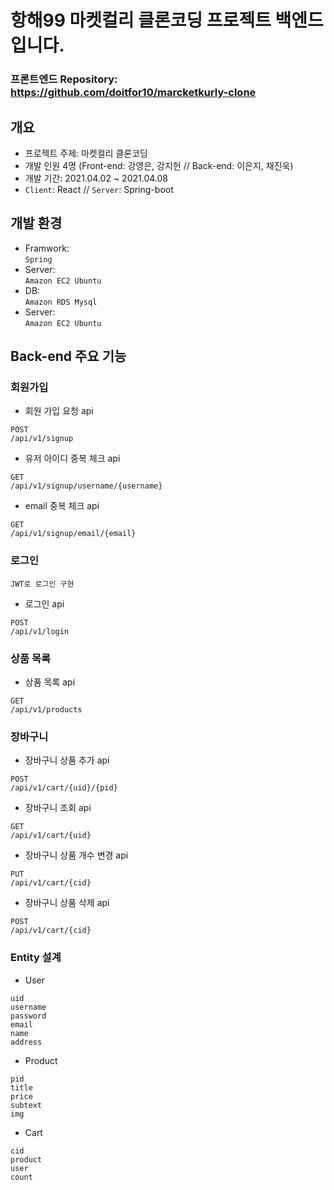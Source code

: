 # 항해99 마켓컬리 클론코딩 프로젝트 백엔드입니다.

### 프론트엔드 Repository: https://github.com/doitfor10/marcketkurly-clone


## 개요
- 프로젝트 주제: 마켓컬리 클론코딩
- 개발 인원 4명 (Front-end: 강영은, 강지헌 // Back-end: 이은지, 채진욱)
- 개발 기간: 2021.04.02 ~ 2021.04.08
- `Client`: React // `Server`: Spring-boot

## 개발 환경
- Framwork:<br>`Spring`
- Server:<br>`Amazon EC2 Ubuntu`
- DB:<br>`Amazon RDS Mysql`
- Server:<br>`Amazon EC2 Ubuntu`


## Back-end 주요 기능
### 회원가입
- 회원 가입 요청 api
```
POST
/api/v1/signup
```
- 유저 아이디 중복 체크 api
```
GET
/api/v1/signup/username/{username}
```
- email 중복 체크 api
```
GET
/api/v1/signup/email/{email}
```

### 로그인
`JWT로 로그인 구현`
- 로그인 api
```
POST
/api/v1/login
```

### 상품 목록
- 상품 목록 api
```
GET
/api/v1/products
```

### 장바구니
- 장바구니 상품 추가 api
```
POST
/api/v1/cart/{uid}/{pid}
```
- 장바구니 조회 api
```
GET
/api/v1/cart/{uid}
```
- 장바구니 상품 개수 변경 api
```
PUT
/api/v1/cart/{cid}
```
- 장바구니 상품 삭제 api
```
POST
/api/v1/cart/{cid}
```

### Entity 설계
- User
```
uid
username
password
email
name
address
```
- Product
```
pid
title
price
subtext
img
```
- Cart
```
cid
product
user
count

```
